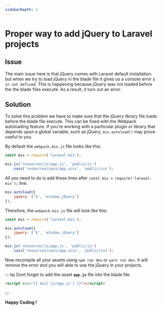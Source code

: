```yaml
---
sidebarDepth: 1
---
```


# Proper way to add jQuery to Laravel projects

## Issue

The main issue here is that jQuery comes with Laravel default installation. but when we try to load jQuery in the blade file it gives us a console error `$ in not defined`. This is happening because jQuery was not loaded before the the blade files execute. As a result, it turn out an error.

## Solution

To solve this problem we have to make sure that the jQuery library file loads before the blade file execute. This can be fixed with the Webpack autoloading feature. If you're working with a particular plugin or library that depends upon a global variable, such as jQuery, `mix.autoload()` may prove useful to you.

By default the `webpack.mix.js` file looks like this:

```js
const mix = require('laravel-mix');

mix.js('resources/js/app.js', 'public/js')
   .sass('resources/sass/app.scss', 'public/css');
```

All you need to do is add these lines after `const mix = require('laravel-mix');` line.

```js
mix.autoload({
    jquery: ['$', 'window.jQuery']
});
```

Therefore, the `webpack.mix.js` file will look like this:

```js
const mix = require('laravel-mix');

mix.autoload({
    jquery: ['$', 'window.jQuery']
});

mix.js('resources/js/app.js', 'public/js')
   .sass('resources/sass/app.scss', 'public/css');
```

Now recompile all your assets using `npm run dev` or `yarn run dev`. It will remove the error and you will able to use the jQuery in your projects.

::: tip
Dont forget to add the asset **`app.js`** file into the blade file.
```html
<script src="{{ mix('js/app.js') }}"></script>
```
:::

**Happy Coding !**
